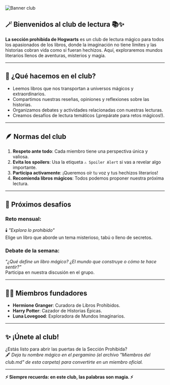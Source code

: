 
<img src="../../Imagenes/Banner La sección prohibida de Hogwarts.png" alt="Banner club"/>

## 🪄 Bienvenidos al club de lectura 📚✨
**La sección prohibida de Hogwarts** es un club de lectura mágico para todos los apasionados de los libros, donde la imaginación no tiene límites y las historias cobran vida como si fueran hechizos. Aquí, exploraremos mundos literarios llenos de aventuras, misterios y magia.

---

## 📖 ¿Qué hacemos en el club?
- Leemos libros que nos transportan a universos mágicos y extraordinarios.
- Compartimos nuestras reseñas, opiniones y reflexiones sobre las historias.
- Organizamos debates y actividades relacionadas con nuestras lecturas.
- Creamos desafíos de lectura temáticos (¡prepárate para retos mágicos!).

---

## 🪶 Normas del club
1. **Respeto ante todo**: Cada miembro tiene una perspectiva única y valiosa.
2. **Evita los spoilers**: Usa la etiqueta `⚠️ Spoiler Alert` si vas a revelar algo importante.
3. **Participa activamente**: ¡Queremos oír tu voz y tus hechizos literarios!
4. **Recomienda libros mágicos**: Todos podemos proponer nuestra próxima lectura.

---

## 🌟 Próximos desafíos
### **Reto mensual**:  
🕯️ *"Explora lo prohibido"*  
Elige un libro que aborde un tema misterioso, tabú o lleno de secretos.

### **Debate de la semana**:  
*"¿Qué define un libro mágico? ¿El mundo que construye o cómo te hace sentir?"*  
Participa en nuestra discusión en el grupo.

---

## 🧙‍♂️ Miembros fundadores
- **Hermione Granger**: Curadora de Libros Prohibidos.
- **Harry Potter**: Cazador de Historias Épicas.
- **Luna Lovegood**: Exploradora de Mundos Imaginarios.

---

## ✨ ¡Únete al club!
¿Estás listo para abrir las puertas de la Sección Prohibida?  
🖋️ *Deja tu nombre mágico en el pergamino (el archivo "Miembros del club.md" de esta carpeta) para convertirte en un miembro oficial.*  

---
**⚡ Siempre recuerda: en este club, las palabras son magia. ⚡**
